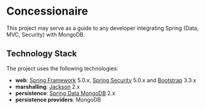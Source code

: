# Concessionaire
This project may serve as a guide to any developer integrating Spring (Data, MVC, Security) with MongoDB.

## Technology Stack
The project uses the following technologies: <br/>
- **web**: [Spring Framework](https://projects.spring.io/spring-framework) 5.0.x,
 [Spring Security](https://projects.spring.io/spring-security) 5.0.x 
 and [Bootstrap](http://getbootstrap.com) 3.3.x <br/>
- **marshalling**: [Jackson](https://github.com/FasterXML/jackson-databind) 2.x <br/>
- **persistence**: [Spring Data MongoDB](http://projects.spring.io/spring-data-mongodb) 2.x <br/>
- **persistence providers**: MongoDB

